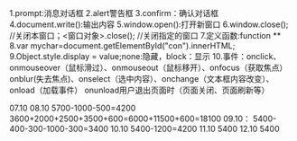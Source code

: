 1.prompt:消息对话框
2.alert警告框
3.confirm：确认对话框
4.document.write():输出内容
5.window.open():打开新窗口
6.window.close();   //关闭本窗口；<窗口对象>.close();   //关闭指定的窗口
7.定义函数:function **
8.var mychar=document.getElementById("con").innerHTML;
9.Object.style.display = value;none:隐藏，block：显示
10.事件：onclick、onmouseover（鼠标滑过）、onmouseout（鼠标移开）、onfocus（获取焦点）
    onblur(失去焦点)、onselect（选中内容）、onchange（文本框内容改变）、onload（加载事件）
    onunload用户退出页面时（页面关闭、页面刷新等）


07.10
08.10   5700-1000-500=4200          3600+2000+2500+3500+600=6000+11500+600=18100
09.10： 5400-400-300-1000-300=3400
10.10   5400-1200=4200
11.10   5400
12.10   5400

